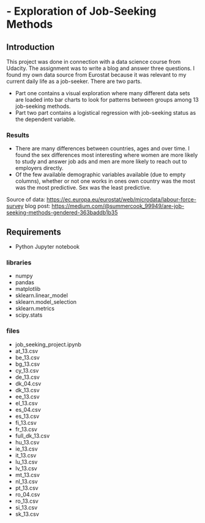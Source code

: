 # - Exploration of Job-Seeking Methods
## Introduction
This project was done in connection with a data science course from Udacity. The assignment was to write a blog and answer three questions. I found my own data source from Eurostat because it was relevant to my current daily life as a job-seeker. 
There are two parts. 
- Part one contains a visual exploration where many different data sets are loaded into bar charts to look for patterns between groups among 13 job-seeking methods. 
- Part two part contains a logistical regression with job-seeking status as the dependent variable. 
### Results
- There are many differences between countries, ages and over time. I found the sex differences most interesting where women are more likely to study and answer job ads and men are more likely to reach out to employers directly. 
- Of the few available demographic variables available (due to empty columns), whether or not one works in ones own country was the most was the most predictive. Sex was the least predictive. 

Source of data: https://ec.europa.eu/eurostat/web/microdata/labour-force-survey
blog post: https://medium.com/@summercook_99949/are-job-seeking-methods-gendered-363baddb1b35

## Requirements
- Python Jupyter notebook 
### libraries
- numpy
- pandas
- matplotlib
- sklearn.linear_model
- sklearn.model_selection
- sklearn.metrics
- scipy.stats

### files
- job_seeking_project.ipynb
- at_13.csv
- be_13.csv
- bg_13.csv
- cy_13.csv
- de_13.csv
- dk_04.csv
- dk_13.csv
- ee_13.csv
- el_13.csv
- es_04.csv
- es_13.csv
- fi_13.csv
- fr_13.csv
- full_dk_13.csv
- hu_13.csv
- ie_13.csv
- it_13.csv
- lu_13.csv
- lv_13.csv
- mt_13.csv
- nl_13.csv
- pt_13.csv
- ro_04.csv
- ro_13.csv
- si_13.csv
- sk_13.csv
